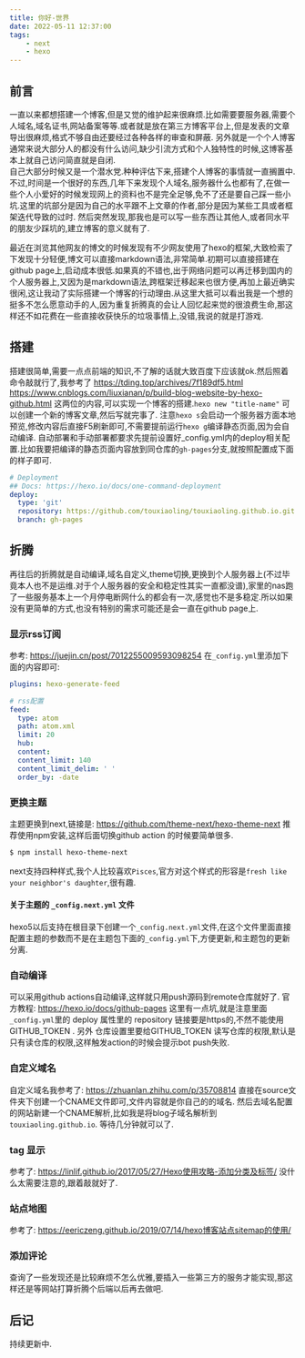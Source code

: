 ```yaml
---
title: 你好-世界
date: 2022-05-11 12:37:00
tags:
    - next
    - hexo
---
```


## 前言
一直以来都想搭建一个博客,但是又觉的维护起来很麻烦.比如需要要服务器,需要个人域名,域名证书,网站备案等等.或者就是放在第三方博客平台上,但是发表的文章导出很麻烦,格式不够自由还要经过各种各样的审查和屏蔽.
另外就是一个个人博客通常来说大部分人的都没有什么访问,缺少引流方式和个人独特性的时候,这博客基本上就自己访问简直就是自闭.  
自己大部分时候又是一个潜水党.种种评估下来,搭建个人博客的事情就一直搁置中.
不过,时间是一个很好的东西,几年下来发现个人域名,服务器什么也都有了,在做一些个人小爱好的时候发现网上的资料也不是完全足够,免不了还是要自己踩一些小坑.这里的坑部分是因为自己的水平跟不上文章的作者,部分是因为某些工具或者框架迭代导致的过时.
然后突然发现,那我也是可以写一些东西让其他人,或者同水平的朋友少踩坑的,建立博客的意义就有了.

最近在浏览其他网友的博文的时候发现有不少网友使用了hexo的框架,大致检索了下发现十分轻便,博文可以直接markdown语法,非常简单.初期可以直接搭建在github page上,启动成本很低.如果真的不错也,出于网络问题可以再迁移到国内的个人服务器上,又因为是markdown语法,跨框架迁移起来也很方便,再加上最近确实很闲,这让我动了实际搭建一个博客的行动理由.从这里大抵可以看出我是一个想的挺多不怎么愿意动手的人,因为重复折腾真的会让人回忆起来觉的很浪费生命,那这样还不如花费在一些直接收获快乐的垃圾事情上,没错,我说的就是打游戏.
<!--more-->
## 搭建 

搭建很简单,需要一点点前端的知识,不了解的话就大致百度下应该就ok.然后照着命令敲就行了,我参考了
https://tding.top/archives/7f189df5.html  
https://www.cnblogs.com/liuxianan/p/build-blog-website-by-hexo-github.html
这两位的内容,可以实现一个博客的搭建.`hexo new "title-name"` 可以创建一个新的博客文章,然后写就完事了.
注意`hexo s`会启动一个服务器方面本地预览,修改内容后直接F5刷新即可,不需要提前运行`hexo g`编译静态页面,因为会自动编译.
自动部署和手动部署都要求先提前设置好_config.yml内的deploy相关配置.比如我要把编译的静态页面内容放到同仓库的`gh-pages`分支,就按照配置成下面的样子即可.
```yaml
# Deployment
## Docs: https://hexo.io/docs/one-command-deployment
deploy:
  type: 'git'
  repository: https://github.com/touxiaoling/touxiaoling.github.io.git # 用https或者ssh均可
  branch: gh-pages
```

## 折腾

再往后的折腾就是自动编译,域名自定义,theme切换,更换到个人服务器上(不过毕竟本人也不是运维.对于个人服务器的安全和稳定性其实一直都没谱),家里的nas跑了一些服务基本上一个月停电断网什么的都会有一次,感觉也不是多稳定.所以如果没有更简单的方式,也没有特别的需求可能还是会一直在github page上.
### 显示rss订阅
参考: https://juejin.cn/post/7012255009593098254
在`_config.yml`里添加下面的内容即可: 
```yaml
plugins: hexo-generate-feed
​
# rss配置
feed:
  type: atom
  path: atom.xml
  limit: 20
  hub:
  content:
  content_limit: 140
  content_limit_delim: ' '
  order_by: -date
```

### 更换主题

主题更换到next,链接是: https://github.com/theme-next/hexo-theme-next
推荐使用npm安装,这样后面切换github action 的时候要简单很多.
```bash
$ npm install hexo-theme-next
```
next支持四种样式,我个人比较喜欢`Pisces`,官方对这个样式的形容是`fresh like your neighbor's daughter`,很有趣.
#### 关于主题的 `_config.next.yml` 文件
hexo5以后支持在根目录下创建一个`_config.next.yml`文件,在这个文件里面直接配置主题的参数而不是在主题包下面的`_config.yml`下,方便更新,和主题包的更新分离.

### 自动编译
可以采用github actions自动编译,这样就只用push源码到remote仓库就好了.
官方教程: https://hexo.io/docs/github-pages
这里有一点坑,就是注意里面`_config.yml`里的 deploy 属性里的 repository 链接要是https的,不然不能使用GITHUB_TOKEN .
另外 仓库设置里要给GITHUB_TOKEN 读写仓库的权限,默认是只有读仓库的权限,这样触发action的时候会提示bot push失败.

### 自定义域名
自定义域名我参考了: https://zhuanlan.zhihu.com/p/35708814
直接在source文件夹下创建一个CNAME文件即可,文件内容就是你自己的的域名.
然后去域名配置的网站新建一个CNAME解析,比如我是将blog子域名解析到`touxiaoling.github.io`.
等待几分钟就可以了.

### tag 显示
参考了: https://linlif.github.io/2017/05/27/Hexo使用攻略-添加分类及标签/
没什么太需要注意的,跟着敲就好了.

### 站点地图
参考了: https://eericzeng.github.io/2019/07/14/hexo博客站点sitemap的使用/

### 添加评论
查询了一些发现还是比较麻烦不怎么优雅,要插入一些第三方的服务才能实现,那这样还是等网站打算折腾个后端以后再去做吧.
## 后记
持续更新中.